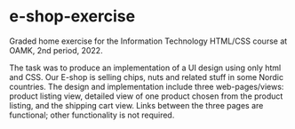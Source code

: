 # e-shop-exercise
Graded home exercise for the Information Technology HTML/CSS course at OAMK, 2nd period, 2022.

The task was to produce an implementation of a UI design using only html and CSS.
Our E-shop is selling chips, nuts and related stuff in some Nordic countries. The design and implementation include three web-pages/views: product listing view, detailed view of one product chosen from the product listing, and the shipping cart view.
Links between the three pages are functional; other functionality is not required.
